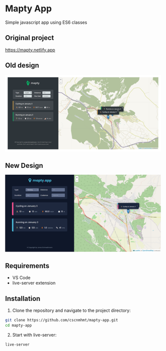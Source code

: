 # Mapty App
Simple javascript app using ES6 classes

## Original project
https://mapty.netlify.app

## Old design
![This is an image](/assets/olddesign.png)

## New Design
![This is an image](/assets/newdesign.png)

## Requirements 
- VS Code
- live-server extension

## Installation
1. Clone the repository and navigate to the project directory:

```sh
git clone https://github.com/cscnmhmt/mapty-app.git
cd mapty-app
```

2. Start with live-server:
```sh
live-server
```
